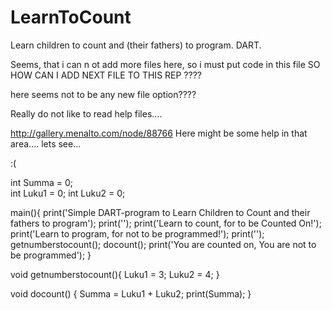 





LearnToCount
============

Learn children to count and (their fathers) to program.  DART.


Seems, that i can n ot add more files here, so i must put code in this file
SO  HOW  CAN I ADD  NEXT FILE  TO THIS REP ????

here seems not to be any new file option????  

Really do not like to read help files....

http://gallery.menalto.com/node/88766    Here might be some help in that area.... lets see...



:(


  int Summa   = 0;  
  int Luku1   = 0;
  int Luku2   = 0;



main(){
  print('Simple DART-program to Learn Children to Count and their fathers to program');
  print('');
  print('Learn to count, for to be Counted On!');
  print('Learn to program, for not to be programmed!'); 
  print('');
  getnumberstocount();
  docount();
  print('You are counted on, You are not to be programmed');
}

void getnumberstocount(){
  Luku1 = 3;
  Luku2 = 4;
}

void docount() {
  Summa = Luku1 + Luku2;
  print(Summa); 
}
